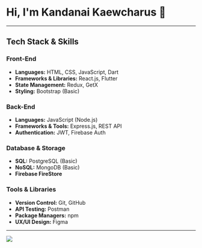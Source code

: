 # **Hi, I'm Kandanai Kaewcharus 👋**  

---

## **Tech Stack & Skills**  

### **Front-End**  
- **Languages:** HTML, CSS, JavaScript, Dart  
- **Frameworks & Libraries:** React.js, Flutter  
- **State Management:** Redux, GetX  
- **Styling:** Bootstrap (Basic)  

### **Back-End**  
- **Languages:** JavaScript (Node.js)  
- **Frameworks & Tools:** Express.js, REST API  
- **Authentication:** JWT, Firebase Auth  

### **Database & Storage**  
- **SQL:** PostgreSQL (Basic)      
- **NoSQL:** MongoDB  (Basic)
- **Firebase FireStore**  

### **Tools & Libraries**  
- **Version Control:** Git, GitHub  
- **API Testing:** Postman  
- **Package Managers:** npm  
- **UX/UI Design:** Figma  

---  

![](https://komarev.com/ghpvc/?username=tickkie788&color=brightgreen&base=10)
